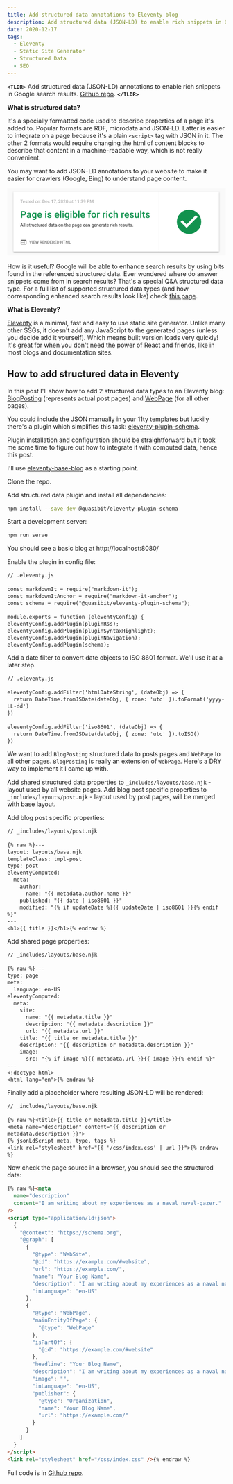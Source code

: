 ```yaml
---
title: Add structured data annotations to Eleventy blog
description: Add structured data (JSON-LD) to enable rich snippets in Google search results.
date: 2020-12-17
tags:
  - Eleventy
  - Static Site Generator
  - Structured Data
  - SEO
---
```


**`<TLDR>`** Add structured data (JSON-LD) annotations to enable rich snippets in Google search results. [Github repo](https://github.com/maximivanov/eleventy-structured-data-example). **`</TLDR>`**

**What is structured data?**

It's a specially formatted code used to describe properties of a page it's added to. Popular formats are RDF, microdata and JSON-LD. Latter is easier to integrate on a page because it's a plain `<script>` tag with JSON in it. The other 2 formats would require changing the html of content blocks to describe that content in a machine-readable way, which is not really convenient.

You may want to add JSON-LD annotations to your website to make it easier for crawlers (Google, Bing) to understand page content.

![Page is eligible for rich results](/posts/2020/add-structured-data-to-eleventy-blog/page-eligible.webp)

How is it useful? Google will be able to enhance search results by using bits found in the referenced structured data. Ever wondered where do answer snippets come from in search results? That's a special Q&A structured data type. For a full list of supported structured data types (and how corresponding enhanced search results look like) check [this page](https://developers.google.com/search/docs/guides/search-gallery).

**What is Eleventy?**

[Eleventy](https://github.com/11ty/eleventy) is a minimal, fast and easy to use static site generator. Unlike many other SSGs, it doesn't add any JavaScript to the generated pages (unless you decide add it yourself). Which means built version loads very quickly! It's great for when you don't need the power of React and friends, like in most blogs and documentation sites.

## How to add structured data in Eleventy

In this post I'll show how to add 2 structured data types to an Eleventy blog: [BlogPosting](https://schema.org/BlogPosting) (represents actual post pages) and [WebPage](https://schema.org/WebPage) (for all other pages).

You could include the JSON manually in your 11ty templates but luckily there's a plugin which simplifies this task: [eleventy-plugin-schema](https://github.com/quasibit/eleventy-plugin-schema).

Plugin installation and configuration should be straightforward but it took me some time to figure out how to integrate it with computed data, hence this post.

I'll use [eleventy-base-blog](https://github.com/11ty/eleventy-base-blog) as a starting point.

Clone the repo.

Add structured data plugin and install all dependencies:

```bash
npm install --save-dev @quasibit/eleventy-plugin-schema
```

Start a development server:

```bash
npm run serve
```

You should see a basic blog at http://localhost:8080/

Enable the plugin in config file:

```js/4,10/
// .eleventy.js

const markdownIt = require("markdown-it");
const markdownItAnchor = require("markdown-it-anchor");
const schema = require("@quasibit/eleventy-plugin-schema");

module.exports = function (eleventyConfig) {
eleventyConfig.addPlugin(pluginRss);
eleventyConfig.addPlugin(pluginSyntaxHighlight);
eleventyConfig.addPlugin(pluginNavigation);
eleventyConfig.addPlugin(schema);
```

Add a date filter to convert date objects to ISO 8601 format. We'll use it at a later step.

```js/6-8/
// .eleventy.js

eleventyConfig.addFilter('htmlDateString', (dateObj) => {
  return DateTime.fromJSDate(dateObj, { zone: 'utc' }).toFormat('yyyy-LL-dd')
})

eleventyConfig.addFilter('iso8601', (dateObj) => {
  return DateTime.fromJSDate(dateObj, { zone: 'utc' }).toISO()
})
```

We want to add `BlogPosting` structured data to posts pages and `WebPage` to all other pages. `BlogPosting` is really an extension of `WebPage`. Here's a DRY way to implement it I came up with.

Add shared structured data properties to `_includes/layouts/base.njk` - layout used by all website pages.
Add blog post specific properties to `_includes/layouts/post.njk` - layout used by post pages, will be merged with base layout.

Add blog post specific properties:

```yaml/5-11/
// _includes/layouts/post.njk

{% raw %}---
layout: layouts/base.njk
templateClass: tmpl-post
type: post
eleventyComputed:
  meta:
    author:
      name: "{{ metadata.author.name }}"
    published: "{{ date | iso8601 }}"
    modified: "{% if updateDate %}{{ updateDate | iso8601 }}{% endif %}"
---
<h1>{{ title }}</h1>{% endraw %}
```

Add shared page properties:

```yaml/2-16/
// _includes/layouts/base.njk

{% raw %}---
type: page
meta:
  language: en-US
eleventyComputed:
  meta:
    site:
      name: "{{ metadata.title }}"
      description: "{{ metadata.description }}"
      url: "{{ metadata.url }}"
    title: "{{ title or metadata.title }}"
    description: "{{ description or metadata.description }}"
    image:
      src: "{% if image %}{{ metadata.url }}{{ image }}{% endif %}"
---
<!doctype html>
<html lang="en">{% endraw %}
```

Finally add a placeholder where resulting JSON-LD will be rendered:

```html/4/
// _includes/layouts/base.njk

{% raw %}<title>{{ title or metadata.title }}</title>
<meta name="description" content="{{ description or metadata.description }}">
{% jsonLdScript meta, type, tags %}
<link rel="stylesheet" href="{{ '/css/index.css' | url }}">{% endraw %}
```

Now check the page source in a browser, you should see the structured data:

```html
{% raw %}<meta
  name="description"
  content="I am writing about my experiences as a naval navel-gazer."
/>
<script type="application/ld+json">
  {
    "@context": "https://schema.org",
    "@graph": [
      {
        "@type": "WebSite",
        "@id": "https://example.com/#website",
        "url": "https://example.com/",
        "name": "Your Blog Name",
        "description": "I am writing about my experiences as a naval navel-gazer.",
        "inLanguage": "en-US"
      },
      {
        "@type": "WebPage",
        "mainEntityOfPage": {
          "@type": "WebPage"
        },
        "isPartOf": {
          "@id": "https://example.com/#website"
        },
        "headline": "Your Blog Name",
        "description": "I am writing about my experiences as a naval navel-gazer.",
        "image": "",
        "inLanguage": "en-US",
        "publisher": {
          "@type": "Organization",
          "name": "Your Blog Name",
          "url": "https://example.com/"
        }
      }
    ]
  }
</script>
<link rel="stylesheet" href="/css/index.css" />{% endraw %}
```

Full code is in [Github repo](https://github.com/maximivanov/eleventy-structured-data-example).
